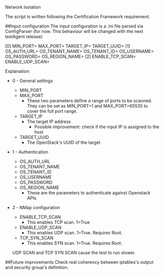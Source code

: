 Network Isolation

The script is written following the Certification Framework requirement. 

##Input configuration
The input configuration is a .ini file parsed via ConfigParser (for now. This behaviour will be changed with the next testAgent release)

[0]
MIN_PORT=
MAX_PORT=
TARGET_IP=
TARGET_UUID=
[1]
OS_AUTH_URL=
OS_TENANT_NAME=
OS_TENANT_ID=
OS_USERNAME=
OS_PASSWORD=
OS_REGION_NAME=
[2]
ENABLE_TCP_SCAN=
ENABLE_UDP_SCAN=

Explanation:
*   0 - General settings
    -   MIN_PORT
    -   MAX_PORT
        +   These two parameters define a range of ports to be scanned. They can be set as MIN_PORT=1 and MAX_PORT=65535 to cover the full port range.
    -   TARGET_IP
        +   The target IP address
            *   Possible improvement: check if the input IP is assigned to the host
    -   TARGET_UUID
        +   The OpenStack's UUID of the target
*   1 - Authentication
    -   OS_AUTH_URL
    -   OS_TENANT_NAME
    -   OS_TENANT_ID
    -   OS_USERNAME
    -   OS_PASSWORD
    -   OS_REGION_NAME
        +   These are the parameters to authenticate against Openstack APIs
*   2 - NMap configuration
    -   ENABLE_TCP_SCAN
        +   This enables TCP scan. 1=True
    -   ENABLE_UDP_SCAN
        +   This enables UDP scan. 1=True. Requires Root.
    -   TCP_SYN_SCAN
        +   This enables SYN scan. 1=True. Requires Root.

    UDP SCAN and TCP SYN SCAN cause the test to run slower.

##Future improvements
    Check real coherency between iptables's output and security group's definition.

